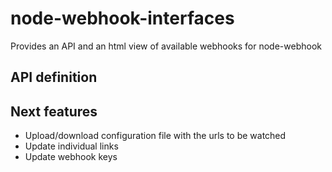 # node-webhook-interfaces
Provides an API and an html view of available webhooks for node-webhook

## API definition

## Next features

- Upload/download configuration file with the urls to be watched
- Update individual links
- Update webhook keys